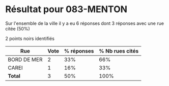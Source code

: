 # Résultat pour 083-MENTON

Sur l'ensemble de la ville il y a eu 6 réponses dont 3 réponses avec une rue citée (50%)

2 points noirs identifiés

| Rue | Vote | % réponses | % Nb rues cités|
|-----|------|------------|----------------|
| BORD DE MER | 2 | 33% | 66%|
| CAREI | 1 | 16% | 33%|
| **Total** | 3 | 50% | 100%|
